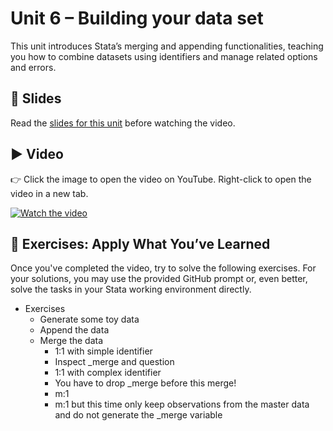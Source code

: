 # Unit 6 – Building your data set

This unit introduces Stata’s merging and appending functionalities, teaching you how to combine datasets using identifiers and manage related options and errors.

## 📄 Slides

Read the [slides for this unit](unit06_slides.pdf) before watching the video.

## ▶️ Video

👉 Click the image to open the video on YouTube. Right-click to open the video in a new tab.

[![Watch the video](https://img.youtube.com/vi/t0B39srarC4/0.jpg)](https://www.youtube.com/watch?v=t0B39srarC4)

## 🧪 Exercises: Apply What You’ve Learned

Once you've completed the video, try to solve the following exercises. For your solutions, you may use the provided GitHub prompt or, even better, solve the tasks in your Stata working environment directly.

- Exercises
    - Generate some toy data
    - Append the data
    - Merge the data
        - 1:1 with simple identifier
        - Inspect _merge and question
        - 1:1 with complex identifier
        - You have to drop _merge before this merge!
        - m:1
        - m:1 but this time only keep observations from the master data and do not generate the _merge variable
